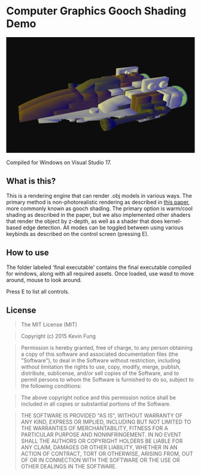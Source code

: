 # Computer Graphics Gooch Shading Demo

![Gooch Demo](image.png)

Compiled for Windows on Visual Studio 17.

## What is this?

This is a rendering engine that can render .obj models in various ways. The primary method is non-photorealistic rendering as described in [this paper](https://www.cs.princeton.edu/courses/archive/fall00/cs597b/papers/gooch98.pdf), more commonly known as gooch shading. The primary option is warm/cool shading as described in the paper, but we also implemented other shaders that render the object by z-depth, as well as a shader that does kernel-based edge detection. All modes can be toggled between using various keybinds as described on the control screen (pressing E).

## How to use

The folder labeled 'final executable' contains the final executable compiled for windows, along with all required assets.
Once loaded, use wasd to move around, mouse to look around.

Press E to list all controls.

## License
>The MIT License (MIT)

>Copyright (c) 2015 Kevin Fung

>Permission is hereby granted, free of charge, to any person obtaining a copy of this software and associated documentation files (the "Software"), to deal in the Software without restriction, including without limitation the rights to use, copy, modify, merge, publish, distribute, sublicense, and/or sell copies of the Software, and to permit persons to whom the Software is furnished to do so, subject to the following conditions:

>The above copyright notice and this permission notice shall be included in all copies or substantial portions of the Software.

>THE SOFTWARE IS PROVIDED "AS IS", WITHOUT WARRANTY OF ANY KIND, EXPRESS OR IMPLIED, INCLUDING BUT NOT LIMITED TO THE WARRANTIES OF MERCHANTABILITY, FITNESS FOR A PARTICULAR PURPOSE AND NONINFRINGEMENT. IN NO EVENT SHALL THE AUTHORS OR COPYRIGHT HOLDERS BE LIABLE FOR ANY CLAIM, DAMAGES OR OTHER LIABILITY, WHETHER IN AN ACTION OF CONTRACT, TORT OR OTHERWISE, ARISING FROM, OUT OF OR IN CONNECTION WITH THE SOFTWARE OR THE USE OR OTHER DEALINGS IN THE SOFTWARE.
